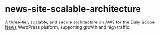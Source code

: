 # news-site-scalable-architecture
A three-tier, scalable, and secure architecture on AWS for the [Daily Scope News](https://dailyscope.online) WordPress platform, supporting growth and high traffic.
